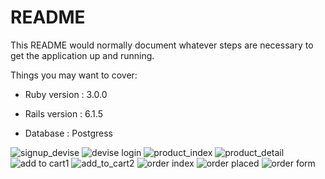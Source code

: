 # README

This README would normally document whatever steps are necessary to get the
application up and running.

Things you may want to cover:

* Ruby version : 3.0.0
* Rails version : 6.1.5

* Database : Postgress

<kpd>![signup_devise](https://user-images.githubusercontent.com/67416503/170033024-2a66d5ef-eb27-4209-85a7-c71b53d6f48d.png)</kpd>
<kpd>![devise login](https://user-images.githubusercontent.com/67416503/170033071-d0601c3f-4287-449e-bc6b-4e65f6200916.png)</kpd>
<kpd>![product_index](https://user-images.githubusercontent.com/67416503/170032464-15b6f795-6fe7-4a15-b531-d3af5de2f75c.png) </kpd>
<kpd>![product_detail](https://user-images.githubusercontent.com/67416503/170032596-3e5f2eeb-2a8a-4d7c-b4ef-3a0c9136bdb7.png) </kpd>
<kpd>![add to cart1](https://user-images.githubusercontent.com/67416503/170032811-c003d742-935f-4d81-8672-12216cd04653.png)</kpd>
<kpd>![add_to_cart2](https://user-images.githubusercontent.com/67416503/170032976-29526c49-0210-4329-8954-e232903ecdd4.png)</kpd>
<kpd>![order index](https://user-images.githubusercontent.com/67416503/170033126-3f618ed9-01b9-48a5-bb32-23ed3358e661.png) </kpd>
<kpd>![order placed](https://user-images.githubusercontent.com/67416503/170033197-d7cc201f-1193-4e2c-908e-37bc7ba36a92.png)</kpd>
<kpd>![order form](https://user-images.githubusercontent.com/67416503/170033266-49c60fd0-2bff-452d-81e3-8600eedc4b76.png)</kpd>


